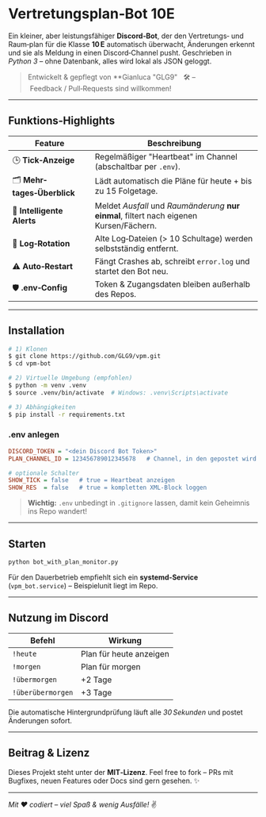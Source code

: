 # Vertretungsplan‑Bot 10E

Ein kleiner, aber leistungsfähiger **Discord‑Bot**, der den Vertretungs‑ und Raum‑plan für die Klasse **10 E** automatisch überwacht, Änderungen erkennt und sie als Meldung in einen Discord‑Channel pusht. Geschrieben in *Python 3* – ohne Datenbank, alles wird lokal als JSON geloggt.

> Entwickelt & gepflegt von **Gianluca "GLG9"   🛠️  – Feedback / Pull‑Requests sind willkommen!

---

## Funktions‑Highlights

| Feature                      | Beschreibung                                                                              |
| ---------------------------- | ----------------------------------------------------------------------------------------- |
| 🕒 **Tick‑Anzeige**          | Regelmäßiger "Heartbeat" im Channel (abschaltbar per `.env`).                             |
| 🗂️ **Mehr­tages‑Überblick** | Lädt automatisch die Pläne für heute + bis zu 15 Folgetage.                                |
| 🔔 **Intelligente Alerts**   | Meldet *Ausfall* und *Raum­änderung* **nur einmal**, filtert nach eigenen Kursen/Fächern. |
| 🧹 **Log‑Rotation**          | Alte Log‑Dateien (> 10 Schul­tage) werden selbst­ständig entfernt.                        |
| ⚠️ **Auto‑Restart**          | Fängt Crashes ab, schreibt `error.log` und startet den Bot neu.                           |
| 🛡️ **.env‑Config**          | Token & Zugangsdaten bleiben außerhalb des Repos.                                         |

---

## Installation

```bash
# 1) Klonen
$ git clone https://github.com/GLG9/vpm.git
$ cd vpm-bot

# 2) Virtuelle Umgebung (empfohlen)
$ python -m venv .venv
$ source .venv/bin/activate  # Windows: .venv\Scripts\activate

# 3) Abhängigkeiten
$ pip install -r requirements.txt
```

### .env anlegen

```ini
DISCORD_TOKEN = "<dein Discord Bot Token>"
PLAN_CHANNEL_ID = 123456789012345678   # Channel, in den gepostet wird

# optionale Schalter
SHOW_TICK = false   # true = Heartbeat anzeigen
SHOW_RES  = false   # true = kompletten XML‑Block loggen
```

> **Wichtig:**  `.env` unbedingt in `.gitignore` lassen, damit kein Geheimnis ins Repo wandert!

---

## Starten

```bash
python bot_with_plan_monitor.py
```

Für den Dauerbetrieb empfiehlt sich ein **systemd‑Service** (`vpm_bot.service`) – Beispiel­unit liegt im Repo.

---

## Nutzung im Discord

| Befehl            | Wirkung                 |
| ----------------- | ----------------------- |
| `!heute`          | Plan für heute anzeigen |
| `!morgen`         | Plan für morgen         |
| `!übermorgen`     | +2 Tage                 |
| `!überübermorgen` | +3 Tage                 |

Die automatische Hintergrundprüfung läuft alle *30 Sekunden* und postet Änderungen sofort.

---

## Beitrag & Lizenz

Dieses Projekt steht unter der **MIT‑Lizenz**. Feel free to fork – PRs mit Bugfixes, neuen Features oder Docs sind gern gesehen. ✨

---

*Mit ❤️ codiert – viel Spaß & wenig Ausfälle!* ✌️
